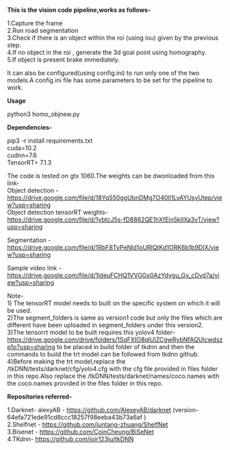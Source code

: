 **This is the vision code pipeline,works as follows-**

1.Capture the frame  
2.Run road segmentation  
3.Check if there is an object within the roi (using iou) given by the previous step.  
4.If no object in the roi , generate the 3d goal point using homography.  
5.If object is present brake immediately.  

It can also be configured(using config.ini) to run only one of the two models.A config.ini file has some parameters to be set for the pipeline to work.

**Usage** 

python3 homo_objnew.py

**Dependencies-**  

pip3 -r install requirements.txt  
cuda=10.2  
cudnn=7.6  
TensorRT= 7.1.3  


The code is tested on gtx 1060.The weights can be dwonloaded from this link-  
Object detection - https://drive.google.com/file/d/18Yq550ggUbnDMg7O40lI1LvAYUsyUtep/view?usp=sharing  
Object detection tensorRT weights- https://drive.google.com/file/d/1ybtcJ5s-fD8862QE1hXfEin5klIXa3vT/view?usp=sharing  

Segmentation - https://drive.google.com/file/d/1RbF8TvPeNld1oURIQtKd1ORK6b1b9DIX/view?usp=sharing

Sample video link -https://drive.google.com/file/d/1ldeuFCHQ1VVGGs0AzYdygu_Gv_cDvd7a/view?usp=sharing

Note-  
     1) The tensorRT model needs to built on the specific system on which it will be used.  
     2)The segment_folders is same as version1 code but only the files which are different have been uploaded in segment_folders under this version2.  
     3)The tensorrt model to be built requires this yolov4 folder- https://drive.google.com/drive/folders/1SqFXIO8qlUIZCgwRybNfAQUIcwdszp1o?usp=sharing  to be placed in build folder of tkdnn and then the commands to build the trt model can be followed from tkdnn github.  
     4)Before making the trt model,replace the /tkDNN/tests/darknet/cfg/yolo4.cfg with the cfg file provided in files folder in this repo.Also replace the /tkDNN/tests/darknet/names/coco.names with the coco.names provided in the files folder in this repo.

**Repositories referred-**

1.Darknet- alexyAB  - https://github.com/AlexeyAB/darknet  (version- 64efa721ede91cd8ccc18257f98eeba43b73a6af )  
2.Shelfnet  - https://github.com/juntang-zhuang/ShelfNet  
3.Bisenet  - https://github.com/CoinCheung/BiSeNet  
4.TKdnn-  https://github.com/ioir123ju/tkDNN




